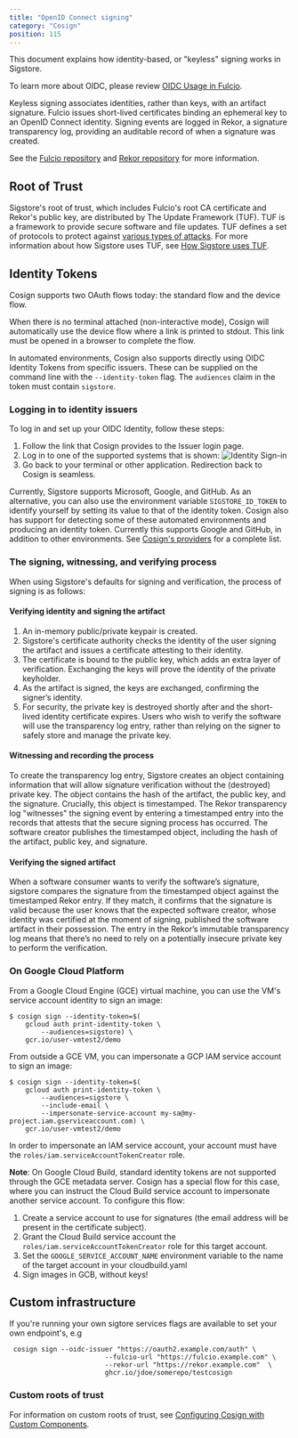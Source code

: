 ```yaml
---
title: "OpenID Connect signing"
category: "Cosign"
position: 115
---
```


This document explains how identity-based, or "keyless" signing works in Sigstore.

To learn more about OIDC, please review [OIDC Usage in Fulcio](/fulcio/oidc-in-fulcio/).

Keyless signing associates identities, rather than keys, with an artifact signature. Fulcio issues short-lived certificates binding an ephemeral key to an OpenID Connect identity. Signing events are logged in Rekor, a signature transparency log, providing an auditable record of when a signature was created.

See the [Fulcio repository](https://github.com/sigstore/fulcio) and [Rekor repository](https://github.com/sigstore/rekor) for more information.

## Root of Trust

Sigstore's root of trust, which includes Fulcio's root CA certificate and Rekor's public key, are distributed by The Update Framework (TUF). TUF is a framework to provide secure software and file updates. TUF defines a set of protocols to protect against [various types of attacks](https://theupdateframework.io/security/). For more information about how Sigstore uses TUF, see [How Sigstore uses TUF](https://dlorenc.medium.com/using-the-update-framework-in-sigstore-dc393cfe6b52).

## Identity Tokens

Cosign supports two OAuth flows today: the standard flow and the device flow.

When there is no terminal attached (non-interactive mode), Cosign will automatically use the device flow where a link is printed to stdout. This link must be opened in a browser to complete the flow.

In automated environments, Cosign also supports directly using OIDC Identity Tokens from specific issuers. These can be supplied on the command line with the `--identity-token` flag. The `audiences` claim in the token must contain `sigstore`.

### Logging in to identity issuers

To log in and set up your OIDC Identity, follow these steps:

1. Follow the link that Cosign provides to the Issuer login page.
2. Log in to one of the supported systems that is shown:
![Identity Sign-in](/cosign_identity_login.png)
3. Go back to your terminal or other application. Redirection back to Cosign is seamless.

Currently, Sigstore supports Microsoft, Google, and GitHub. As an alternative, you can also use the environment variable `SIGSTORE_ID_TOKEN` to identify yourself by setting its value to that of the identity token. Cosign also has support for detecting some of these automated environments and producing an identity token. Currently this supports Google and GitHub, in addition to other environments. See [Cosign's providers](https://github.com/sigstore/cosign/tree/main/pkg/providers) for a complete list.

### The signing, witnessing, and verifying process

When using Sigstore's defaults for signing and verification, the process of signing is as follows:

#### Verifying identity and signing the artifact

1) An in-memory public/private keypair is created. 
2) Sigstore's certificate authority checks the identity of the user signing the artifact and issues a certificate attesting to their identity. 
3) The certificate is bound to the public key, which adds an extra layer of verification. Exchanging the keys will prove the identity of the private keyholder. 
4) As the artifact is signed, the keys are exchanged, confirming the signer’s identity. 
5) For security, the private key is destroyed shortly after and the short-lived identity certificate expires. Users who wish to verify the software will use the transparency log entry, rather than relying on the signer to safely store and manage the private key.

#### Witnessing and recording the process

To create the transparency log entry, Sigstore creates an object containing information that will allow signature verification without the (destroyed) private key. The object contains the hash of the artifact, the public key, and the signature. Crucially, this object is timestamped. The Rekor transparency log "witnesses" the signing event by entering a timestamped entry into the records that attests that the secure signing process has occurred. The software creator publishes the timestamped object, including the hash of the artifact, public key, and signature.

#### Verifying the signed artifact

When a software consumer wants to verify the software’s signature, sigstore compares the signature from the timestamped object against the timestamped Rekor entry. If they match, it confirms that the signature is valid because the user knows that the expected software creator, whose identity was certified at the moment of signing, published the software artifact in their possession. The entry in the Rekor’s immutable transparency log means that there’s no need to rely on a potentially insecure private key to perform the verification. 

### On Google Cloud Platform

From a Google Cloud Engine (GCE) virtual machine, you can use the VM's service account identity to sign an image:

```shell
$ cosign sign --identity-token=$(
    gcloud auth print-identity-token \
        --audiences=sigstore) \
    gcr.io/user-vmtest2/demo
```

From outside a GCE VM, you can impersonate a GCP IAM service account to sign an image:

```shell
$ cosign sign --identity-token=$(
    gcloud auth print-identity-token \
        --audiences=sigstore \
        --include-email \
        --impersonate-service-account my-sa@my-project.iam.gserviceaccount.com) \
    gcr.io/user-vmtest2/demo
```

In order to impersonate an IAM service account, your account must have the `roles/iam.serviceAccountTokenCreator` role.

**Note**: On Google Cloud Build, standard identity tokens are not supported through the GCE metadata server. Cosign has a special flow for this case, where you can instruct the Cloud Build service account to impersonate another service account. To configure this flow:

1. Create a service account to use for signatures (the email address will be present in the certificate subject).
2. Grant the Cloud Build service account the `roles/iam.serviceAccountTokenCreator` role for this target account.
3. Set the `GOOGLE_SERVICE_ACCOUNT_NAME` environment variable to the name of the target account in your cloudbuild.yaml
4. Sign images in GCB, without keys!

## Custom infrastructure

If you're running your own sigtore services flags are available to set your own endpoint's, e.g

```
 cosign sign --oidc-issuer "https://oauth2.example.com/auth" \
                        --fulcio-url "https://fulcio.example.com" \
                        --rekor-url "https://rekor.example.com"  \
                        ghcr.io/jdoe/somerepo/testcosign

```

### Custom roots of trust

For information on custom roots of trust, see [Configuring Cosign with Custom Components](/cosign/custom_components/).


